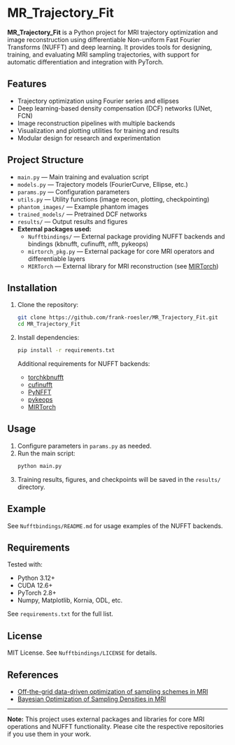# MR_Trajectory_Fit

**MR_Trajectory_Fit** is a Python project for MRI trajectory optimization and image reconstruction using differentiable Non-uniform Fast Fourier Transforms (NUFFT) and deep learning. It provides tools for designing, training, and evaluating MRI sampling trajectories, with support for automatic differentiation and integration with PyTorch.

## Features

- Trajectory optimization using Fourier series and ellipses
- Deep learning-based density compensation (DCF) networks (UNet, FCN)
- Image reconstruction pipelines with multiple backends
- Visualization and plotting utilities for training and results
- Modular design for research and experimentation

## Project Structure

- `main.py` — Main training and evaluation script
- `models.py` — Trajectory models (FourierCurve, Ellipse, etc.)
- `params.py` — Configuration parameters
- `utils.py` — Utility functions (image recon, plotting, checkpointing)
- `phantom_images/` — Example phantom images
- `trained_models/` — Pretrained DCF networks
- `results/` — Output results and figures
- **External packages used:**
    - `Nufftbindings/` — External package providing NUFFT backends and bindings (kbnufft, cufinufft, nfft, pykeops)
    - `mirtorch_pkg.py` — External package for core MRI operators and differentiable layers
    - `MIRTorch` — External library for MRI reconstruction (see [MIRTorch](https://github.com/mmuckley/mirtorch))

## Installation

1. Clone the repository:
   ```bash
   git clone https://github.com/frank-roesler/MR_Trajectory_Fit.git
   cd MR_Trajectory_Fit
   ```

2. Install dependencies:
   ```bash
   pip install -r requirements.txt
   ```

   Additional requirements for NUFFT backends:
   - [torchkbnufft](https://github.com/mmuckley/torchkbnufft)
   - [cufinufft](https://github.com/flatironinstitute/cufinufft/)
   - [PyNFFT](https://github.com/pyNFFT/pyNFFT)
   - [pykeops](https://www.kernel-operations.io/keops/python/installation.html)
   - [MIRTorch](https://github.com/mmuckley/mirtorch)

## Usage

1. Configure parameters in `params.py` as needed.
2. Run the main script:
   ```bash
   python main.py
   ```
3. Training results, figures, and checkpoints will be saved in the `results/` directory.

## Example

See `Nufftbindings/README.md` for usage examples of the NUFFT backends.

## Requirements

Tested with:
- Python 3.12+
- CUDA 12.6+
- PyTorch 2.8+
- Numpy, Matplotlib, Kornia, ODL, etc.

See `requirements.txt` for the full list.

## License

MIT License. See `Nufftbindings/LICENSE` for details.

## References

- [Off-the-grid data-driven optimization of sampling schemes in MRI](https://arxiv.org/pdf/2010.01817.pdf)
- [Bayesian Optimization of Sampling Densities in MRI](https://arxiv.org/pdf/2209.07170.pdf)

---

**Note:** This project uses external packages and libraries for core MRI operations and NUFFT functionality. Please cite the respective repositories if you use them in your work.
